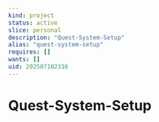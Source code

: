 ```yaml
---
kind: project
status: active
slice: personal
description: "Quest-System-Setup"
alias: "quest-system-setup"
requires: []
wants: []
uid: 202507102316
---
```


# Quest-System-Setup

